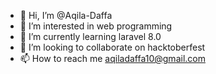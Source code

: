 - 👋 Hi, I’m @Aqila-Daffa
- 👀 I’m interested in web programming
- 🌱 I’m currently learning laravel 8.0
- 💞️ I’m looking to collaborate on hacktoberfest
- 📫 How to reach me aqiladaffa10@gmail.com

<!---
Aqila-Daffa/Aqila-Daffa is a ✨ special ✨ repository because its `README.md` (this file) appears on your GitHub profile.
You can click the Preview link to take a look at your changes.
--->
